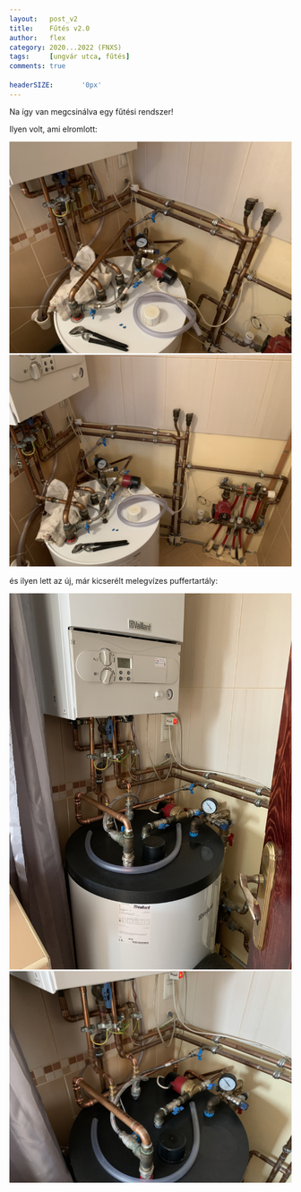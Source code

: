```yaml
---
layout:   post_v2
title:    Fűtés v2.0
author:   flex
category: 2020...2022 (FNXS)
tags:     [ungvár utca, fűtés]
comments: true

headerSIZE:       '0px'
---
```


Na így van megcsinálva egy fűtési rendszer!

Ilyen volt, ami elromlott:

<img class="shadow" alt="Ungvár utca, 2022.05.03." data-description="Ungvár utca, 2022.05.03." src="photos/20220503_ungvar_utca/IMG_6114.JPG">

<img class="shadow" alt="Ungvár utca, 2022.05.03." data-description="Ungvár utca, 2022.05.03." src="photos/20220503_ungvar_utca/IMG_6115.JPG">

és ilyen lett az új, már kicserélt melegvízes puffertartály:

<img class="shadow" alt="Ungvár utca, 2022.05.03." data-description="Ungvár utca, 2022.05.03." src="photos/20220503_ungvar_utca/IMG_6120.JPG">

<img class="shadow" alt="Ungvár utca, 2022.05.03." data-description="Ungvár utca, 2022.05.03." src="photos/20220503_ungvar_utca/IMG_6121.JPG">
